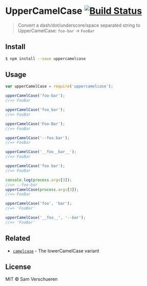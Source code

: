 # UpperCamelCase [![Build Status](https://travis-ci.org/SamVerschueren/uppercamelcase.svg?branch=master)](https://travis-ci.org/SamVerschueren/uppercamelcase)

> Convert a dash/dot/underscore/space separated string to UpperCamelCase: `foo-bar` → `FooBar`


## Install

```sh
$ npm install --save uppercamelcase
```


## Usage

```js
var upperCamelCase = require('uppercamelcase');

upperCamelCase('foo-bar');
//=> FooBar

upperCamelCase('foo_bar');
//=> FooBar

upperCamelCase('Foo-Bar');
//=> FooBar

upperCamelCase('--foo.bar');
//=> FooBar

upperCamelCase('__foo__bar__');
//=> FooBar

upperCamelCase('foo bar');
//=> FooBar

console.log(process.argv[3]);
//=> --foo-bar
upperCamelCase(process.argv[3]);
//=> FooBar

upperCamelCase('foo', 'bar');
//=> 'FooBar'

upperCamelCase('__foo__', '--bar');
//=> 'FooBar'
```


## Related

- [`camelcase`](https://github.com/sindresorhus/camelcase) - The lowerCamelCase variant


## License

MIT © Sam Verschueren
